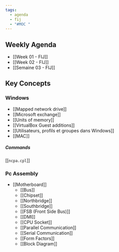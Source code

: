 ```yaml
---
tags:
  - agenda
  - fij
  - "#MOC "
---
```


## Weekly Agenda

- [[Week 01 - FIJ]]
- [[Week 02 - FIJ]]
- [[Semaine 03 - FIJ]]

## Key Concepts

### Windows
- [[Mapped network drive]]
- [[Microsoft exchange]]
- [[Units of memory]]
- [[VirtualBox Guest additions]]
- [[Utilisateurs, profils et groupes dans Windows]]
- [[MAC]]

##### Commands
[[`ncpa.cpl`]]

### Pc Assembly
- [[Motherboard]]
	- [[Bus]]
	- [[Chipset]]
	- [[Northbridge]]
	- [[Southbridge]]
	- [[FSB (Front Side Bus)]]
	- [[DMI]]
	- [[CPU Socket]]
	- [[Parallel Communication]]
	- [[Serial Communication]]
	- [[Form Factors]]
	- [[Block Diagram]]